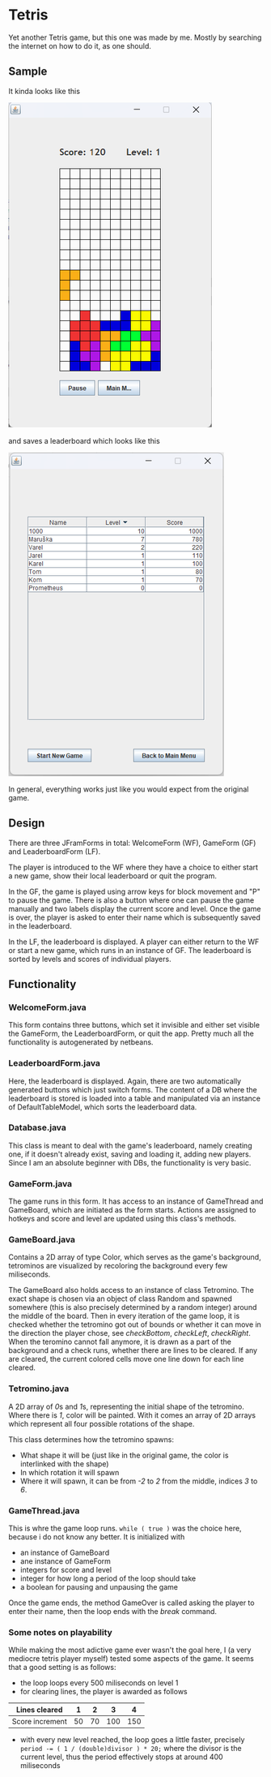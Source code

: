 # Tetris
Yet another Tetris game, but this one was made by me. Mostly by searching the internet on how to do it, as one should.

## Sample
It kinda looks like this

![Gameplay](gameplay.png)

and saves a leaderboard which looks like this

![Leaderboard](leaderboard.png)

In general, everything works just like you would expect from the original game.

## Design
There are three JFramForms in total: WelcomeForm (WF), GameForm (GF) and LeaderboardForm (LF).

The player is introduced to the WF where they have a choice to either start a new game, show their local leaderboard or quit the program.

In the GF, the game is played using arrow keys for block movement and "P" to pause the game. There is also a button where one can pause the game manually and two labels display the current score and level. Once the game is over, the player is asked to enter their name which is subsequently saved in the leaderboard.

In the LF, the leaderboard is displayed. A player can either return to the WF or start a new game, which runs in an instance of GF. The leaderboard is sorted by levels and scores of individual players.

## Functionality
### WelcomeForm.java
This form contains three buttons, which set it invisible and either set visible the GameForm, the LeaderboardForm, or quit the app. Pretty much all the functionality is autogenerated by netbeans.

### LeaderboardForm.java
Here, the leaderboard is displayed. Again, there are two automatically generated buttons which just switch forms. The content of a DB where the leaderboard is stored is loaded into a table and manipulated via an instance of DefaultTableModel, which sorts the leaderboard data.

### Database.java
This class is meant to deal with the game's leaderboard, namely creating one, if it doesn't already exist, saving and loading it, adding new players. Since I am an absolute beginner with DBs, the functionality is very basic.

### GameForm.java
The game runs in this form. It has access to an instance of GameThread and GameBoard, which are initiated as the form starts. Actions are assigned to hotkeys and score and level are updated using this class's methods.

### GameBoard.java
Contains a 2D array of type Color, which serves as the game's background, tetrominos are visualized by recoloring the background every few miliseconds.

The GameBoard also holds access to an instance of class Tetromino. The exact shape is chosen via an object of class Random and spawned somewhere (this is also precisely determined by a random integer) around the middle of the board. Then in every iteration of the game loop, it is checked whether the tetromino got out of bounds or whether it can move in the direction the player chose, see *checkBottom*, *checkLeft*, *checkRight*. When the teromino cannot fall anymore, it is drawn as a part of the background and a check runs, whether there are lines to be cleared. If any are cleared, the current colored cells move one line down for each line cleared.

### Tetromino.java
A 2D array of *0*s and *1*s, representing the initial shape of the tetromino. Where there is *1*, color will be painted. With it comes an array of 2D arrays which represent all four possible rotations of the shape.

This class determines how the tetromino spawns:
- What shape it will be (just like in the original game, the color is interlinked with the shape)
- In which rotation it will spawn
- Where it will spawn, it can be from *-2* to *2* from the middle, indices *3* to *6*.

### GameThread.java
This is whre the game loop runs. `while ( true )` was the choice here, because i do not know any better. It is initialized with
- an instance of GameBoard
- ane instance of GameForm
- integers for score and level
- integer for how long a period of the loop should take
- a boolean for pausing and unpausing the game

Once the game ends, the method GameOver is called asking the player to enter their name, then the loop ends with the *break* command.

### Some notes on playability
While making the most adictive game ever wasn't the goal here, I (a very mediocre tetris player myself) tested some aspects of the game. It seems that a good setting is as follows:
- the loop loops every 500 miliseconds on level 1
- for clearing lines, the player is awarded as follows

| Lines cleared | 1 | 2 | 3 | 4 |
| ----------- | ----------- | ----------- | ----------- | ----------- |
| Score increment | 50 | 70 | 100 | 150 |

- with every new level reached, the loop goes a little faster, precisely
`period -= ( 1 / (double)divisor ) * 20;`
where the divisor is the current level, thus the period effectively stops at around 400 miliseconds
